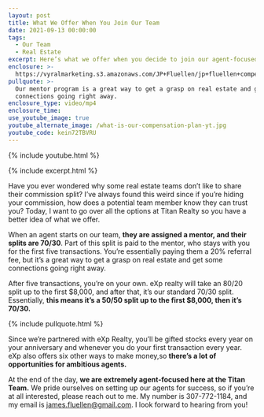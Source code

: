 ```yaml
---
layout: post
title: What We Offer When You Join Our Team
date: 2021-09-13 00:00:00
tags:
  - Our Team
  - Real Estate
excerpt: Here’s what we offer when you decide to join our agent-focused team.
enclosure: >-
  https://vyralmarketing.s3.amazonaws.com/JP+Fluellen/jp+fluellen+compensation+plan.mp4
pullquote: >-
  Our mentor program is a great way to get a grasp on real estate and get some
  connections going right away.
enclosure_type: video/mp4
enclosure_time:
use_youtube_image: true
youtube_alternate_image: /what-is-our-compensation-plan-yt.jpg
youtube_code: kein72TBVRU
---
```

{% include youtube.html %}

{% include excerpt.html %}

Have you ever wondered why some real estate teams don’t like to share their commission split? I’ve always found this weird since if you’re hiding your commission, how does a potential team member know they can trust you? Today, I want to go over all the options at Titan Realty so you have a better idea of what we offer.&nbsp;

When an agent starts on our team, **they are assigned a mentor, and their splits are 70/30**. Part of this split is paid to the mentor, who stays with you for the first five transactions. You’re essentially paying them a 20% referral fee, but it’s a great way to get a grasp on real estate and get some connections going right away.&nbsp;

After five transactions, you’re on your own. eXp realty will take an 80/20 split up to the first $8,000, and after that, it’s our standard 70/30 split. Essentially, **this means it’s a 50/50 split up to the first $8,000, then it’s 70/30.&nbsp;**

{% include pullquote.html %}

Since we’re partnered with eXp Realty, you’ll be gifted stocks every year on your anniversary and whenever you do your first transaction every year. eXp also offers six other ways to make money,so **there’s a lot of opportunities for ambitious agents.&nbsp;**

At the end of the day, **we are extremely agent-focused here at the Titan Team.** We pride ourselves on setting up our agents for success, so if you’re at all interested, please reach out to me. My number is 307-772-1184, and my email is [james.fluellen@gmail.com](mailto:james.fluellen@gmail.com). I look forward to hearing from you\!
